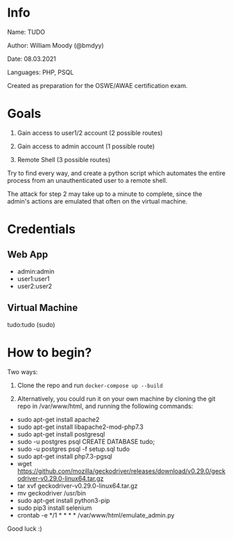 # Info
Name: TUDO

Author: William Moody (@bmdyy)

Date: 08.03.2021

Languages: PHP, PSQL

Created as preparation for the OSWE/AWAE certification exam.

# Goals
1. Gain access to user1/2 account (2 possible routes)

2. Gain access to admin account (1 possible route)

3. Remote Shell (3 possible routes)


Try to find every way, and create a python script which
automates the entire process from an unauthenticated user to a remote shell.

The attack for step 2 may take up to a minute to complete, since the admin's actions
are emulated that often on the virtual machine.

# Credentials
## Web App
* admin:admin
* user1:user1
* user2:user2

## Virtual Machine
tudo:tudo (sudo)

# How to begin?
Two ways:
1. Clone the repo and run `docker-compose up --build`
  
2. Alternatively, you could run it on your own machine by cloning the git repo in /var/www/html,
and running the following commands:

* sudo apt-get install apache2
* sudo apt-get install libapache2-mod-php7.3
* sudo apt-get install postgresql
* sudo -u postgres psql
	  CREATE DATABASE tudo;
* sudo -u postgres psql -f setup.sql tudo
* sudo apt-get install php7.3-pgsql
* wget https://github.com/mozilla/geckodriver/releases/download/v0.29.0/geckodriver-v0.29.0-linux64.tar.gz
* tar xvf geckodriver-v0.29.0-linux64.tar.gz
* mv geckodriver /usr/bin
* sudo apt-get install python3-pip
* sudo pip3 install selenium
* crontab -e
    */1 * * * * /var/www/html/emulate_admin.py

Good luck :)
